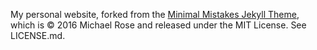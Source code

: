 My personal website, forked from the [Minimal Mistakes Jekyll Theme](https://mmistakes.github.io/minimal-mistakes/), which is © 2016 Michael Rose and released under the MIT License. See LICENSE.md.
